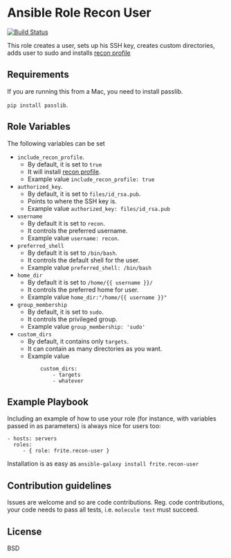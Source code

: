 Ansible Role Recon User
=========
[![Build Status](https://travis-ci.org/frite/ansible-role-recon-user.svg?branch=master)](https://travis-ci.org/frite/ansible-role-recon-user)


This role creates a user, sets up his SSH key, creates custom directories, 
adds user to sudo and installs [recon profile](https://github.com/nahamsec/recon_profile)

Requirements
------------
If you are running this from a Mac, you need to install passlib.

`pip install passlib`.


Role Variables
--------------
The following variables can be set

* `include_recon_profile`. 
    - By default, it is set to `true` 
    - It will install [recon profile](https://github.com/nahamsec/recon_profile).
    - Example value `include_recon_profile: true`
* `authorized_key`. 
    - By default, it is set to `files/id_rsa.pub`.
    - Points to where the SSH key is.
    - Example value `authorized_key: files/id_rsa.pub`   
* `username` 
    - By default it is set to `recon`.
    - It controls the preferred username.
    - Example value `username: recon`.
* `preferred_shell`
    - By default it is set to `/bin/bash`.
    - It controls the default shell for the user.
    - Example value `preferred_shell: /bin/bash`
* `home_dir`
    - By default it is set to `/home/{{ username }}/`
    - It controls the preferred home for user.
    - Example value `home_dir:"/home/{{ username }}"`
* `group_membership`
    - By default, it is set to `sudo`.
    - It controls the privileged group.
    - Example value `group_membership: 'sudo'`
* `custom_dirs`
    - By default, it contains only `targets`.
    - It can contain as many directories as you want.
    - Example value 
        ```
            custom_dirs:
                - targets
                - whatever      
        ```

Example Playbook
----------------

Including an example of how to use your role (for instance, with variables
passed in as parameters) is always nice for users too:

    - hosts: servers
      roles:
         - { role: frite.recon-user }

Installation is as easy as `ansible-galaxy install frite.recon-user`

Contribution guidelines
----------------------

Issues are welcome and so are code contributions. 
Reg. code contributions, your code needs to pass all tests, 
i.e. `molecule test` must succeed.

License
-------

BSD


